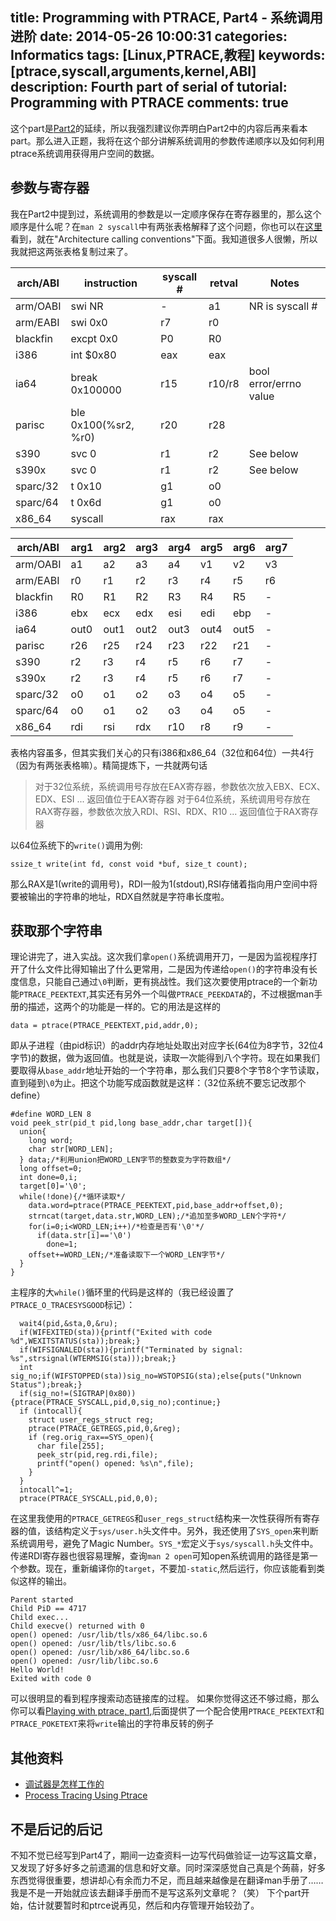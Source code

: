 title: Programming with PTRACE, Part4 - 系统调用进阶
date: 2014-05-26 10:00:31
categories: Informatics
tags: [Linux,PTRACE,教程]
keywords: [ptrace,syscall,arguments,kernel,ABI]
description: Fourth part of serial of tutorial: Programming with PTRACE
comments: true
---
这个part是[Part2](/2014/04/programming-with-ptrace-part2/)的延续，所以我强烈建议你弄明白Part2中的内容后再来看本part。那么进入正题，我将在这个部分讲解系统调用的参数传递顺序以及如何利用ptrace系统调用获得用户空间的数据。

## 参数与寄存器
我在Part2中提到过，系统调用的参数是以一定顺序保存在寄存器里的，那么这个顺序是什么呢？在`man 2 syscall`中有两张表格解释了这个问题，你也可以在[这里](http://man7.org/linux/man-pages/man2/syscall.2.html)看到，就在"Architecture calling conventions"下面。我知道很多人很懒，所以我就把这两张表格复制过来了。

| arch/ABI | instruction         |syscall #|retval|Notes                 |
| -------- | --------------------|---------|------|----------------------|
| arm/OABI | swi NR              |-        |a1    |NR is syscall #       |
| arm/EABI | swi 0x0             |r7       |r0    |                      |
| blackfin | excpt 0x0           |P0       |R0    |                      |
| i386     | int $0x80           |eax      |eax   |                      |
| ia64     | break 0x100000      |r15      |r10/r8|bool error/errno value|
| parisc   | ble 0x100(%sr2, %r0)|r20      |r28   |                      |
| s390     | svc 0               |r1       |r2    |See below             |
| s390x    | svc 0               |r1       |r2    |See below             |
| sparc/32 | t 0x10              |g1       |o0    |                      |
| sparc/64 | t 0x6d              |g1       |o0    |                      |
| x86_64   | syscall             |rax      |rax   |                      |

| arch/ABI | arg1 | arg2 | arg3 | arg4 | arg5 | arg6 | arg7 |
| -------- | ---- | ---- | ---- | ---- | ---- | ---- | ---- |
| arm/OABI | a1   | a2   | a3   | a4   | v1   | v2   | v3   |
| arm/EABI | r0   | r1   | r2   | r3   | r4   | r5   | r6   |
| blackfin | R0   | R1   | R2   | R3   | R4   | R5   | -    |
| i386     | ebx  | ecx  | edx  | esi  | edi  | ebp  | -    |
| ia64     | out0 | out1 | out2 | out3 | out4 | out5 | -    |
| parisc   | r26  | r25  | r24  | r23  | r22  | r21  | -    |
| s390     | r2   | r3   | r4   | r5   | r6   | r7   | -    |
| s390x    | r2   | r3   | r4   | r5   | r6   | r7   | -    |
| sparc/32 | o0   | o1   | o2   | o3   | o4   | o5   | -    |
| sparc/64 | o0   | o1   | o2   | o3   | o4   | o5   | -    |
| x86_64   | rdi  | rsi  | rdx  | r10  | r8   | r9   | -    |

<!--more-->
表格内容虽多，但其实我们关心的只有i386和x86_64（32位和64位）一共4行（因为有两张表格嘛）。精简提炼下，一共就两句话

> 对于32位系统，系统调用号存放在EAX寄存器，参数依次放入EBX、ECX、EDX、ESI ... 返回值位于EAX寄存器
  对于64位系统，系统调用号存放在RAX寄存器，参数依次放入RDI、RSI、RDX、R10 ... 返回值位于RAX寄存器

以64位系统下的`write()`调用为例:

    ssize_t write(int fd, const void *buf, size_t count);
    
那么RAX是1(write的调用号)，RDI一般为1(stdout),RSI存储着指向用户空间中将要被输出的字符串的地址，RDX自然就是字符串长度啦。

## 获取那个字符串
理论讲完了，进入实战。这次我们拿`open()`系统调用开刀，一是因为监视程序打开了什么文件比得知输出了什么更常用，二是因为传递给`open()`的字符串没有长度信息，只能自己通过`\0`判断，更有挑战性。我们这次要使用ptrace的一个新功能`PTRACE_PEEKTEXT`,其实还有另外一个叫做`PTRACE_PEEKDATA`的，不过根据man手册的描述，这两个的功能是一样的。它的用法是这样的

    data = ptrace(PTRACE_PEEKTEXT,pid,addr,0);
    
即从子进程（由pid标识）的addr内存地址处取出对应字长(64位为8字节，32位4字节)的数据，做为返回值。也就是说，读取一次能得到八个字符。现在如果我们要取得从`base_addr`地址开始的一个字符串，那么我们只要8个字节8个字节读取，直到碰到`\0`为止。把这个功能写成函数就是这样：（32位系统不要忘记改那个define）

    #define WORD_LEN 8
    void peek_str(pid_t pid,long base_addr,char target[]){
      union{
        long word;
        char str[WORD_LEN];
      } data;/*利用union把WORD_LEN字节的整数变为字符数组*/
      long offset=0;
      int done=0,i;
      target[0]='\0';
      while(!done){/*循环读取*/
        data.word=ptrace(PTRACE_PEEKTEXT,pid,base_addr+offset,0);
        strncat(target,data.str,WORD_LEN);/*追加至多WORD_LEN个字符*/
        for(i=0;i<WORD_LEN;i++)/*检查是否有'\0'*/
          if(data.str[i]=='\0')
            done=1;
        offset+=WORD_LEN;/*准备读取下一个WORD_LEN字节*/
      }
    }
    
主程序的大`while()`循环里的代码是这样的（我已经设置了`PTRACE_O_TRACESYSGOOD`标记）：

      wait4(pid,&sta,0,&ru);
      if(WIFEXITED(sta)){printf("Exited with code %d",WEXITSTATUS(sta));break;}
      if(WIFSIGNALED(sta)){printf("Terminated by signal: %s",strsignal(WTERMSIG(sta)));break;}
      int sig_no;if(WIFSTOPPED(sta))sig_no=WSTOPSIG(sta);else{puts("Unknown Status");break;} 
      if(sig_no!=(SIGTRAP|0x80)){ptrace(PTRACE_SYSCALL,pid,0,sig_no);continue;}
      if (intocall){
        struct user_regs_struct reg;
        ptrace(PTRACE_GETREGS,pid,0,&reg);
        if (reg.orig_rax==SYS_open){
          char file[255];
          peek_str(pid,reg.rdi,file);
          printf("open() opened: %s\n",file);
        }      
      }
      intocall^=1;
      ptrace(PTRACE_SYSCALL,pid,0,0);

在这里我使用的`PTRACE_GETREGS`和`user_regs_struct`结构来一次性获得所有寄存器的值，该结构定义于`sys/user.h`头文件中。另外，我还使用了`SYS_open`来判断系统调用号，避免了Magic Number。`SYS_*`宏定义于`sys/syscall.h`头文件中。传递RDI寄存器也很容易理解，查询`man 2 open`可知open系统调用的路径是第一个参数。现在，重新编译你的`target`，不要加`-static`,然后运行，你应该能看到类似这样的输出。

    Parent started
    Child PiD == 4717
    Child exec...
    Child execve() returned with 0
    open() opened: /usr/lib/tls/x86_64/libc.so.6
    open() opened: /usr/lib/tls/libc.so.6
    open() opened: /usr/lib/x86_64/libc.so.6
    open() opened: /usr/lib/libc.so.6
    Hello World!
    Exited with code 0

可以很明显的看到程序搜索动态链接库的过程。
如果你觉得这还不够过瘾，那么你可以看[Playing with ptrace, part1](http://www.kgdb.info/gdb/playing_with_ptrace_part_i/),后面提供了一个配合使用`PTRACE_PEEKTEXT`和`PTRACE_POKETEXT`来将`write`输出的字符串反转的例子

## 其他资料
* [调试器是怎样工作的](http://godorz.info/2011/02/how-debuggers-work-part-1)
* [Process Tracing Using Ptrace](http://linuxgazette.net/issue81/sandeep.html)

## 不是后记的后记
不知不觉已经写到Part4了，期间一边查资料一边写代码做验证一边写这篇文章，又发现了好多好多之前遗漏的信息和好文章。同时深深感觉自己真是个蒟蒻，好多东西觉得很重要，想讲却心有余而力不足，而且越来越像是在翻译man手册了……我是不是一开始就应该去翻译手册而不是写这系列文章呢？（笑）
下个part开始，估计就要暂时和ptrce说再见，然后和内存管理开始较劲了。
